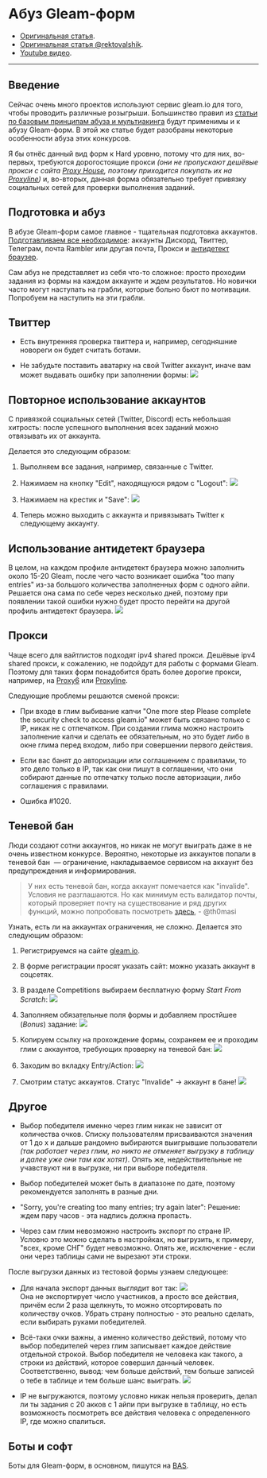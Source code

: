 # Абуз Gleam-форм
- [Оригинальная статья](https://teletype.in/@dim1562/abusgleam.io).
- [Оригинальная статья @rektovalshik](https://telegra.ph/Metodichka-po-multiakkingu-11-12).
- [Youtube видео](https://youtu.be/tTcqsLUz7JM).
---

## Введение
Сейчас очень много проектов используют сервис gleam.io для того, чтобы проводить различные розыгрыши. Большинство правил из [статьи по базовым принципам абуза и мультиакинга](Абузы%20и%20мультиакинг.md) будут применимы и к абузу Gleam-форм. В этой же статье будет разобраны некоторые особенности абуза этих конкурсов.

Я бы отнёс данный вид форм к Hard уровню, потому что для них, во-первых, требуются дорогостоящие прокси _(они не пропускают дешёвые прокси с сайта_ [_Proxy House_](https://www.proxy.house/)_, поэтому приходится покупать их на_ [_Proxyline_](https://proxyline.net/)_)_ и, во-вторых, данная форма обязательно требует привязку социальных сетей для проверки выполнения заданий.

## Подготовка и абуз
В абузе Gleam-форм самое главное - тщательная подготовка аккаунтов.
[Подготавливаем все необходимое](Абузы%20и%20мультиакинг.md): аккаунты Дискорд, Твиттер, Телеграм, почта Rambler или другая почта, Прокси и [антидетект браузер](../Списки/Список%20Антидетект-Браузеров.md). 

Сам абуз не представляет из себя что-то сложное: просто проходим задания из формы на каждом аккаунте и ждем результатов. Но новички часто могут наступать на грабли, которые больно бьют по мотивации. Попробуем на наступить на эти грабли.

## Твиттер
- Есть внутренняя проверка твиттера и, например, сегодняшние новореги он будет считать ботами.

- Не забудьте поставить аватарку на свой Twitter аккаунт, иначе вам может выдавать ошибку при заполнении формы:
![](https://telegra.ph/file/df9063e96a883d85f5576.png)

## Повторное использование аккаунтов
С привязкой социальных сетей (Twitter, Discord) есть небольшая хитрость: после успешного выполнения всех заданий можно отвязывать их от аккаунта.

Делается это следующим образом:
1. Выполняем все задания, например, связанные с Twitter.
2. Нажимаем на кнопку "Edit", находящуюся рядом с "Logout":
![](https://telegra.ph/file/b8bcd80f9e40fa5875e51.png)

3. Нажимаем на крестик и "Save":
![](https://telegra.ph/file/f0a3f9e92d3b54638c220.png)

4. Теперь можно выходить с аккаунта и привязывать Twitter к следующему аккаунту.

## Использование антидетект браузера
В целом, на каждом профиле антидетект браузера можно заполнить около 15-20 Gleam, после чего часто возникает ошибка "too many entries" из-за большого количества заполненных форм с одного айпи. Решается она сама по себе через несколько дней, поэтому при появлении такой ошибки нужно будет просто перейти на другой профиль антидетект браузера.
![](https://telegra.ph/file/88ad26fb73b7b0d3e2454.png)

## Прокси
Чаще всего для вайтлистов подходят ipv4 shared прокси. Дешёвые ipv4 shared прокси, к сожалению, не подойдут для работы с формами Gleam. Поэтому для таких форм понадобится брать более дорогие прокси, например, на [Proxy6](https://proxy6.net/en/) или [Proxyline](https://proxyline.net/).

Следующие проблемы решаются сменой прокси:
- При входе в глим выбивание капчи "One more step Please complete the security check to access gleam.io" может быть связано только с IP, никак не с отпечатком. При создании глима можно настроить заполнение капчи и сделать ее обязательным, но это будет либо в окне глима перед входом, либо при совершении первого действия.

- Если вас банят до авторизации или соглашением с правилами, то это дело только в IP, так как они пишут в соглашении, что они собирают данные по отпечатку только после авторизации, либо соглашения с правилами.

- Ошибка #1020.

## Теневой бан
Люди создают сотни аккаунтов, но никак не могут выиграть даже в не очень известном конкурсе. Вероятно, некоторые из аккаунтов попали в теневой бан  — ограничение, накладываемое сервисом на аккаунт без предупреждения и информирования.

> У них есть теневой бан, когда аккаунт помечается как "invalide". Условия не разглашаются. Но как минимум есть валидатор почты, который проверяет почту на существование и ряд других функций, можно попробовать посмотреть [здесь](https://verifalia.com/validate-email), - @th0masi

Узнать, есть ли на аккаунтах ограничения, не сложно.
Делается это следующим образом:
1. Регистрируемся на сайте [gleam.io](https://gleam.io/).

2. В форме регистрации просят указать сайт: можно указать аккаунт в соцсетях.

3. В разделе Competitions выбираем бесплатную форму *Start From Scratch*:
![](_attachments/4d60cca5861e58cb83657566feefc653.png)

4. Заполняем обязательные поля формы и добавляем простйшее (*Bonus*) задание:
![](_attachments/44ad55129ef47df793c655d7043440f5.png)

5. Копируем ссылку на прохождение формы, сохраняем ее и проходим глим с аккаунтов, требующих проверку на теневой бан:
![](_attachments/ee1d27f8a4a01eff8497a05fcc9d7785.png)

6. Заходим во вкладку Entry/Action:
![](_attachments/2d731b21f751bc76a40525f3b413c4b5.png)

7. Смотрим статус аккаунтов. Статус "Invalide" -> аккаунт в бане!
![](_attachments/5ee2caddb4832d7856d84a1ad16f969a.png)

## Другое
- Выбор победителя именно через глим никак не зависит от количества очков. Списку пользователям присваиваются значения от 1 до х и дальше рандомно выбираются выигрывшие пользователи _(так работает через глим, но никто не отменяет выгрузку в таблицу и далее уже они там как хотят)_. Опять же, недействительные не учавствуют ни в выгрузке, ни при выборе победителя. 

- Выбор победителей может быть в диапазоне по дате, поэтому рекомендуется заполнять в разные дни.

- "Sorry, you're creating too many entries; try again later":
Решение: ждем пару часов - эта надпись должна пропасть.

- Через сам глим невозможно настроить экспорт по стране IP. Условно это можно сделать в настройках, но выгрузить, к примеру, "всех, кроме СНГ" будет невозможно. Опять же, исключение - если они через таблицы сами не вырезают эти строки.

После выгрузки данных из тестовой формы узнаем следующее:
- Для начала экспорт данных выглядит вот так:
![](https://telegra.ph/file/3775b756142089e049c4e.png)
<br>Она не экспортирует число участников, а просто все действия, причём если 2 раза щелкнуть, то можно отсортировать по количеству очков. Убрать страну полностью - это реально сделать, если выбирать руками победителей.

- Всё-таки очки важны, а именно количество действий, потому что выбор победителей через глим записывает каждое действие отдельной строкой. Выбор победителя не человека как такого, а строки из действий, которое совершил данный человек. Соответственно, вывод: чем больше действий, тем больше записей о тебе в таблице и тем больше шанс выиграть.
![](https://telegra.ph/file/e7893e263cbc329e3e53d.png)

- IP не выгружаются, поэтому условно никак нельзя проверить, делал ли ты задания с 20 акков с 1 айпи при выгрузке в таблицу, но есть возможность посмотреть все действия человека с определенного IP, где можно спалиться.

## Боты и софт
Боты для Gleam-форм, в основном, пишутся на [BAS](https://bablosoft.com/shop/BrowserAutomationStudio#download).